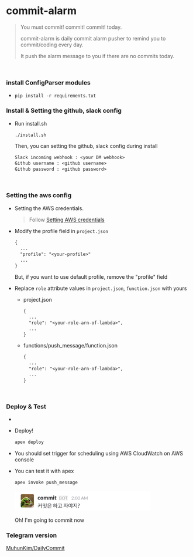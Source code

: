 # commit-alarm
> You must commit! commit! commit! today.
>
> commit-alarm is daily commit alarm pusher to remind you to commit/coding every day.
>
> It push the alarm message to you if there are no commits today.

<br>

### install ConfigParser modules
* `pip install -r requirements.txt`

### Install & Setting the github, slack config
* Run install.sh

    ```bash
    ./install.sh
    ```

    Then, you can setting the github, slack config during install

    ```
    Slack incoming webhook : <your DM webhook>
    Github username : <github username>
    Github password : <github password>
    ```

<br>

### Setting the aws config
* Setting the AWS credentials.

  > Follow [Setting AWS credentials](https://github.com/apex/apex/blob/master/docs/aws-credentials.md)
* Modify the profile field in `project.json`

  ```
  {
    ...
    "profile": "<your-profile>"
    ...
  }
  ```
  But, if you want to use default profile, remove the "profile" field
* Replace `role` attribute values in `project.json`, `function.json` with yours
  * project.json

    ```
    {
      ...
      "role": "<your-role-arn-of-lambda>",
      ...
    }
    ```
  * functions/push_message/function.json

    ```
    {
      ...
      "role": "<your-role-arn-of-lambda>",
      ...
    }
    ```

<br>

### Deploy & Test
-
* Deploy!

  ```bash
  apex deploy
  ```
* You should set trigger for scheduling using AWS CloudWatch on AWS console
* You can test it with apex

  ```bash
  apex invoke push_message
  ```

  ![push receive](images/push_receive.png)

  Oh! I'm going to commit now

### Telegram version
[MuhunKim/DailyCommit](https://github.com/MuhunKim/DailyCommit)
